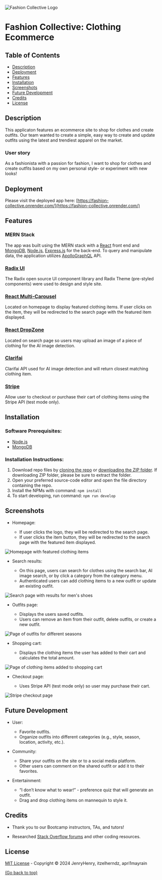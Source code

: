 
![Fashion Collective Logo](./screenshots/logo.png)

# Fashion Collective: Clothing Ecommerce

## Table of Contents
- [Description](#description)
- [Deployment](#deployment)
- [Features](#Features)
- [Installation](#installation)
- [Screenshots](#screenshots)
- [Future Development](#future-development)
- [Credits](#credits)
- [License](#license)

## Description

This applicaton features an ecommerce site to shop for clothes and create outfits. Our team wanted to create a simple, easy way to create and update outfits using the latest and trendiest apparel on the market.

### User story

As a fashionista with a passion for fashion, I want to shop for clothes and create outfits based on my own personal style- or experiment with new looks!

## Deployment

Please visit the deployed app here: [https://fashion-collective.onrender.com/](https://fashion-collective.onrender.com/)

## Features

### MERN Stack

The app was built using the MERN stack with a [React](https://react.dev/) front end and [MongoDB](https://www.mongodb.com/products/platform/atlas-database), [Node.js](https://nodejs.org/en), [Express.js](https://expressjs.com/) for the back-end. To query and manipulate data, the application utilizes [ApolloGraphQL](https://www.apollographql.com/docs/) API.

### [Radix UI](https://www.radix-ui.com/)

The Radix open source UI component library and Radix Theme (pre-styled components) were used to design and style site. 

### [React Multi-Carousel](https://www.npmjs.com/package/react-multi-carousel)

Located on homepage to display featured clothing items. If user clicks on the item, they will be redirected to the search page with the featured item displayed.

### [React DropZone](https://react-dropzone.js.org/)

Located on search page so users may upload an image of a piece of clothing for the AI image detection.

### [Clarifai](https://www.clarifai.com/)

Clarifai API used for AI image detection and will return closest matching clothing item.

### [Stripe](https://docs.stripe.com/)

Allow user to checkout or purchase their cart of clothing items using the Stripe API (test mode only).


## Installation

### Software Prerequisites:

- [Node.js](https://nodejs.org/en)
- [MongoDB](https://www.mongodb.com/)

### Installation Instructions:

1. Download repo files by [cloning the repo](https://github.com/JenryHenry/Fashion-Collective/archive/refs/heads/main.zip) or [downloading the ZIP folder](https://github.com/apri1mayrain/book-search-engine/archive/refs/heads/main.zip). If downloading ZIP folder, please be sure to extract the folder.
2. Open your preferred source-code editor and open the file directory containing the repo.
3. Install the NPMs with command: `npm install`
4. To start developing, run command: `npm run develop`

## Screenshots

- Homepage:

    - If user clicks the logo, they will be redirected to the search page.
    - If user clicks the item button, they will be redirected to the search page with the featured item displayed.

![Homepage with featured clothing items](./screenshots/homepage.png)

- Search results:

    - On this page, users can search for clothes using the search bar, AI image search, or by click a category from the category menu.
    - Authenticated users can add clothing items to a new outfit or update an existing outfit.

![Search page with results for men's shoes](./screenshots/search.png)

- Outfits page:

    - Displays the users saved outfits.
    - Users can remove an item from their outfit, delete outfits, or create a new outfit.

![Page of outfits for different seasons](./screenshots/outfits.png)

- Shopping cart:

    - Displays the clothing items the user has added to their cart and calculates the total amount.

![Page of clothing items added to shopping cart](./screenshots/cart.png)

- Checkout page:

    - Uses Stripe API (test mode only) so user may purchase their cart.

![Stripe checkout page](./screenshots/checkout.png)

## Future Development

- User:
    - Favorite outfits.
    - Organize outfits into different categories (e.g., style, season, location, activity, etc.).

- Community:
    - Share your outfits on the site or to a social media platform.
    - Other users can comment on the shared outfit or add it to their favorites.

- Entertainment:
    - “I don’t know what to wear!” - preference quiz that will generate an outfit.
    - Drag and drop clothing items on mannequin to style it.


## Credits

* Thank you to our Bootcamp instructors, TAs, and tutors!

* Researched [Stack Overflow forums](https://stackoverflow.com/) and other coding resources.

## License

[MIT License](https://github.com/JenryHenry/Fashion-Collective?tab=MIT-1-ov-file) - Copyright © 2024 JenryHenry, itzelherndz, apri1mayrain

[(Go back to top)](#fashion-collective-clothing-ecommerce)
